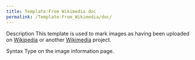 ```yaml
---
title: Template:From Wikimedia doc
permalink: /Template:From_Wikimedia/doc/
---
```


Description
This template is used to mark images as having been uploaded on
[Wikipedia](wikipedia: "wikilink") or another
[Wikimedia](wikimedia: "wikilink") project.

Syntax
Type on the image information page.

<includeonly></includeonly><noinclude></noinclude>

[](Category:Templates "wikilink")
[](Category:Template_documentation "wikilink")